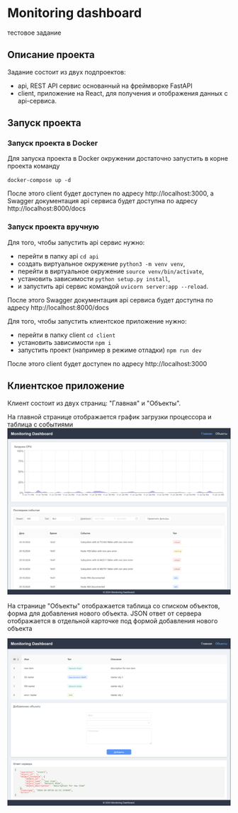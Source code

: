 # Monitoring dashboard
тестовое задание

## Описание проекта
Задание состоит из двух подпроектов: 
- api, REST API сервис основанный на фреймворке FastAPI
- client, приложение на React, для получения и отображения данных с api-сервиса.  

## Запуск проекта

### Запуск проекта в Docker
Для запуска проекта в Docker окружении достаточно запустить в корне проекта команду

`docker-compose up -d`

После этого client будет доступен по адресу http://localhost:3000, а Swagger документация api сервиса будет доступна по адресу http://localhost:8000/docs 

### Запуск проекта вручную

Для того, чтобы запустить api сервис нужно:
- перейти в папку api
`cd api`
- создать виртуальное окружение
`python3 -m venv venv`,
- перейти в виртуальное окружение
`source venv/bin/activate`,
- установить зависимости
`python setup.py install`,
- и запустить api сервис командой 
`uvicorn server:app --reload`.

После этого Swagger документация api сервиса будет доступна по адресу http://localhost:8000/docs

Для того, чтобы запустить клиентское приложение нужно:
- перейти в папку client
`cd client`
- установить зависимости
`npm i`
- запустить проект (например в режиме отладки)
`npm run dev`

После этого client будет доступен по адресу http://localhost:3000

## Клиентское приложение 

Клиент состоит из двух страниц: "Главная" и "Объекты".

На главной странице отображается график загрузки процессора и таблица с событиями
![Внешний вид главной страницы](main.png)

На странице "Объекты" отображается таблица со списком объектов, форма для добавления нового объекта. JSON ответ от сервера отображается в отдельной карточке под формой добавления нового объекта

![Внешний вид страницы с объектами](objects.png)

